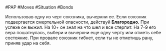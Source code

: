 #PAP #Moves #Situation #Bonds 

Использовав одну из черт союзника, вычеркни ее. Если союзник подвергается смертельной опасности, действуй **Благородно.** При успехе он выжил. 
На 10+ он знал на что шел и все стерпит.
На 7-9 его вера пошатнулась, выбери и вычеркни еще одну черту или отметь себе состояние. 
При провале союзник гибнет, если ты не отметишь рану, приняв удар на себя.